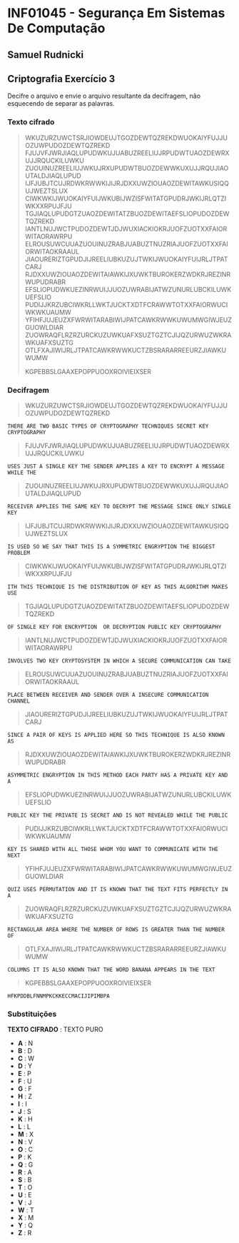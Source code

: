 # INF01045 - Segurança Em Sistemas De Computação

## Samuel Rudnicki

## Criptografia Exercício 3

Decifre o arquivo e envie o arquivo resultante da decifragem, não esquecendo de separar as palavras.

### Texto cifrado

> WKUZURZUWCTSRJIOWDEUJTGOZDEWTQZREKDWUOKAIYFUJJUOZUWPUDOZDEWTQZREKD
> FJUJVFJWRJIAQLUPUDWKUJUABUZREELIUJRPUDWTUAOZDEWRXUJJRQUCKILUWKU
> ZUOUINUZREELIUJWKUJRXUPUDWTBUOZDEWWKUXUJJRQUJIAOUTALDJIAQLUPUD
> IJFJUBJTCUJRDWKRWWKIJIJRJDXXUWZIOUAOZDEWITAWKUSIQQUJWEZTSLUX
> CIWKWKIJWUOKAIYFUIJWKUBIJWZISFWITATGPUDRJWKIJRLQTZIWKXXRPUJFJU
> TGJIAQLUPUDGTZUAOZDEWITATZBUOZDEWITAEFSLIOPUDOZDEWTQZREKD
> IANTLNUJWCTPUDOZDEWTJDJWUXIACKIOKRJUOFZUOTXXFAIORWITAORAWRPU
> ELROUSUWCUUAZUOUINUZRABJUABUZTNUZRIAJUOFZUOTXXFAIORWITAOKRAAUL
> JIAOURERIZTGPUDJIJREELIUBKUZUJTWKIJWUOKAIYFUIJRLJTPATCARJ
> RJDXXUWZIOUAOZDEWITAIAWKIJXUWKTBUROKERZWDKRJREZINRWUPUDRABR
> EFSLIOPUDWKUEZINRWUIJJUOZUWRABIJATWZUNURLUBCKILUWKUEFSLIO
> PUDIJJKRZUBCIWKRLLWKTJUCKTXDTFCRAWWTOTXXFAIORWUCIWKWKUAUMW
> YFIHFJUJEUZXFWRWITARABIWIJPATCAWKRWWKUWUMWGIWJEUZGUOWLDIAR
> ZUOWRAQFLRZRZURCKUZUWKUAFXSUZTGZTCJIJQZURWUZWKRAWKUAFXSUZTG
> OTLFXAJIWIJRLJTPATCAWKRWWKUCTZBSRARARREEURZJIAWKUWUMW
> 
> KGPEBBSLGAAXEPOPPUOOXROIVIEIXSER

### Decifragem

> WKUZURZUWCTSRJIOWDEUJTGOZDEWTQZREKDWUOKAIYFUJJUOZUWPUDOZDEWTQZREKD

    THERE ARE TWO BASIC TYPES OF CRYPTOGRAPHY TECHNIQUES SECRET KEY CRYPTOGRAPHY

> FJUJVFJWRJIAQLUPUDWKUJUABUZREELIUJRPUDWTUAOZDEWRXUJJRQUCKILUWKU

    USES JUST A SINGLE KEY THE SENDER APPLIES A KEY TO ENCRYPT A MESSAGE WHILE THE

> ZUOUINUZREELIUJWKUJRXUPUDWTBUOZDEWWKUXUJJRQUJIAOUTALDJIAQLUPUD

    RECEIVER APPLIES THE SAME KEY TO DECRYPT THE MESSAGE SINCE ONLY SINGLE KEY

> IJFJUBJTCUJRDWKRWWKIJIJRJDXXUWZIOUAOZDEWITAWKUSIQQUJWEZTSLUX

    IS USED SO WE SAY THAT THIS IS A SYMMETRIC ENGRYPTION THE BIGGEST PROBLEM

> CIWKWKIJWUOKAIYFUIJWKUBIJWZISFWITATGPUDRJWKIJRLQTZIWKXXRPUJFJU

    ITH THIS TECHNIQUE IS THE DISTRIBUTION OF KEY AS THIS ALGORITHM MAKES USE

> TGJIAQLUPUDGTZUAOZDEWITATZBUOZDEWITAEFSLIOPUDOZDEWTQZREKD

    OF SINGLE KEY FOR ENCRYPTION  OR DECRYPTION PUBLIC KEY CRYPTOGRAPHY

> IANTLNUJWCTPUDOZDEWTJDJWUXIACKIOKRJUOFZUOTXXFAIORWITAORAWRPU

    INVOLVES TWO KEY CRYPTOSYSTEM IN WHICH A SECURE COMMUNICATION CAN TAKE

> ELROUSUWCUUAZUOUINUZRABJUABUZTNUZRIAJUOFZUOTXXFAIORWITAOKRAAUL

    PLACE BETWEEN RECEIVER AND SENDER OVER A INSECURE COMMUNICATION CHANNEL

>  JIAOURERIZTGPUDJIJREELIUBKUZUJTWKIJWUOKAIYFUIJRLJTPATCARJ

    SINCE A PAIR OF KEYS IS APPLIED HERE SO THIS TECHNIQUE IS ALSO KNOWN AS

> RJDXXUWZIOUAOZDEWITAIAWKIJXUWKTBUROKERZWDKRJREZINRWUPUDRABR

    ASYMMETRIC ENGRYPTION IN THIS METHOD EACH PARTY HAS A PRIVATE KEY AND A

> EFSLIOPUDWKUEZINRWUIJJUOZUWRABIJATWZUNURLUBCKILUWKUEFSLIO

    PUBLIC KEY THE PRIVATE IS SECRET AND IS NOT REVEALED WHILE THE PUBLIC

> PUDIJJKRZUBCIWKRLLWKTJUCKTXDTFCRAWWTOTXXFAIORWUCIWKWKUAUMW

    KEY IS SHARED WITH ALL THOSE WHOM YOU WANT TO COMMUNICATE WITH THE NEXT

> YFIHFJUJEUZXFWRWITARABIWIJPATCAWKRWWKUWUMWGIWJEUZGUOWLDIAR

    QUIZ USES PERMUTATION AND IT IS KNOWN THAT THE TEXT FITS PERFECTLY IN A

> ZUOWRAQFLRZRZURCKUZUWKUAFXSUZTGZTCJIJQZURWUZWKRAWKUAFXSUZTG

    RECTANGULAR AREA WHERE THE NUMBER OF ROWS IS GREATER THAN THE NUMBER OF

> OTLFXAJIWIJRLJTPATCAWKRWWKUCTZBSRARARREEURZJIAWKUWUMW

    COLUMNS IT IS ALSO KNOWN THAT THE WORD BANANA APPEARS IN THE TEXT

> KGPEBBSLGAAXEPOPPUOOXROIVIEIXSER

    HFKPDDBLFNNMPKCKKECCMACIJIPIMBPA

### Substituições

**TEXTO CIFRADO** : TEXTO PURO

* **A** : N
* **B** : D
* **C** : W
* **D** : Y
* **E** : P
* **F** : U
* **G** : F
* **H** : Z
* **I** : I
* **J** : S
* **K** : H
* **L** : L
* **M** : X
* **N** : V
* **O** : C
* **P** : K
* **Q** : G
* **R** : A
* **S** : B
* **T** : O
* **U** : E
* **V** : J
* **W** : T
* **X** : M
* **Y** : Q
* **Z** : R